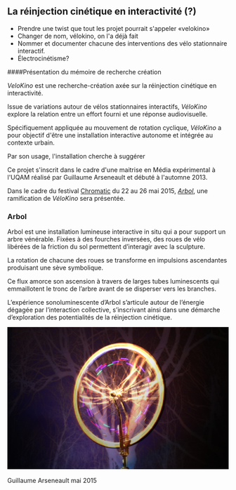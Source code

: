 
## La réinjection cinétique en interactivité (?)

* Prendre une twist que tout les projet pourrait s'appeler «velokino»
* Changer de nom,  vélokino,  on l'a déjà fait
* Nommer et documenter chacune des interventions des vélo stationnaire interactif.
*  Électrocinétisme?



####Présentation du mémoire de recherche création 

*VeloKino* est une recherche-création axée sur la réinjection cinétique en interactivité. 

Issue de variations autour de vélos stationnaires interactifs,  *VéloKino* explore la relation entre un effort fourni et une réponse audiovisuelle. 

Spécifiquement appliquée au mouvement de rotation cyclique, *VéloKino* a pour objectif  d'être une installation interactive autonome et intégrée au contexte urbain.

Par son usage,  l'installation cherche à suggérer 

Ce projet s'inscrit dans le cadre d'une maitrise en Média expérimental à l'UQAM réalisé par Guillaume Arseneault et débuté à l'automne 2013.

Dans le cadre du festival [Chromatic](http://festivalchromatic.com/montreal/) du 22 au 26 mai 2015,  [*Arbol*](http://festivalchromatic.com/montreal/portfolio_page/guillaume-arseneault-2/),  une ramification de *VéloKino* sera présentée.  

### Arbol
Arbol est une installation lumineuse interactive in situ qui a pour support un arbre vénérable. Fixées à des fourches inversées, des roues de vélo libérées de la friction du sol permettent d’interagir avec la sculpture. 

La rotation de chacune des roues se transforme en impulsions ascendantes produisant une sève symbolique. 

Ce flux amorce son ascension à travers de larges tubes luminescents qui emmaillotent le tronc de l’arbre avant de se disperser vers les branches. 

L’expérience sonoluminescente d’Arbol s’articule autour de l’énergie dégagée par l’interaction collective, s’inscrivant ainsi dans une démarche d’exploration des potentialités de la réinjection cinétique.

![](arbol_sm.jpg)




Guillaume Arseneault mai 2015